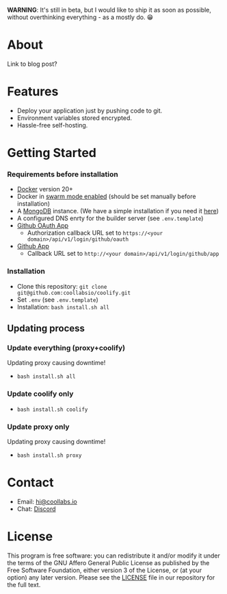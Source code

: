 **WARNING**: It's still in beta, but I would like to ship it as soon as possible, without overthinking everything - as a mostly do. 😁

# About

Link to blog post?

# Features
- Deploy your application just by pushing code to git.
- Environment variables stored encrypted.
- Hassle-free self-hosting.

# Getting Started
### Requirements before installation
- [Docker](https://docs.docker.com/engine/install/) version 20+  
- Docker in [swarm mode enabled](https://docs.docker.com/engine/reference/commandline/swarm_init/) (should be set manually before installation)
- A [MongoDB](https://docs.mongodb.com/manual/installation/) instance. (We have a simple installation if you need it [here](https://github.com/coollabsio/infrastructure/tree/main/mongo))
- A configured DNS enrty for the builder server (see `.env.template`)
- [Github OAuth App](https://docs.github.com/en/developers/apps/creating-an-oauth-app)
  - Authorization callback URL set to `https://<your domain>/api/v1/login/github/oauth`
- [Github App](https://docs.github.com/en/developers/apps/creating-a-github-app)
  - Callback URL set to `http://<your domain>/api/v1/login/github/app`

### Installation
- Clone this repository: `git clone git@github.com:coollabsio/coolify.git`
- Set `.env` (see `.env.template`)
- Installation: `bash install.sh all`

## Updating process
### Update everything (proxy+coolify)
Updating proxy causing downtime!
-  `bash install.sh all`

### Update coolify only
-  `bash install.sh coolify`

### Update proxy only
Updating proxy causing downtime!
-  `bash install.sh proxy`

# Contact
- Email: hi@coollabs.io
- Chat: [Discord](https://discord.gg/bvS3WhR)

# License
This program is free software: you can redistribute it and/or modify it under the terms of the GNU Affero General Public License as published by the Free Software Foundation, either version 3 of the License, or (at your option) any later version. Please see the [LICENSE](/LICENSE) file in our repository for the full text.
